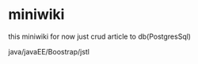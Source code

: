 # miniwiki
 this miniwiki for now just crud article to db(PostgresSql)
 
 java/javaEE/Boostrap/jstl
